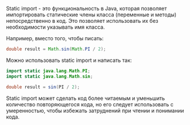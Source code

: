 Static import - это функциональность в Java, которая позволяет импортировать статические члены класса (переменные и методы) непосредственно в код. Это позволяет использовать их без необходимости указывать имя класса.

Например, вместо того, чтобы писать:

```java
double result = Math.sin(Math.PI / 2);
```
Можно использовать static import и написать так:

```java
import static java.lang.Math.PI;
import static java.lang.Math.sin;

double result = sin(PI / 2);
```

Static import может сделать код более читаемым и уменьшить количество повторяющегося кода, но его следует использовать с умеренностью, чтобы избежать затруднений при чтении и понимании кода.



